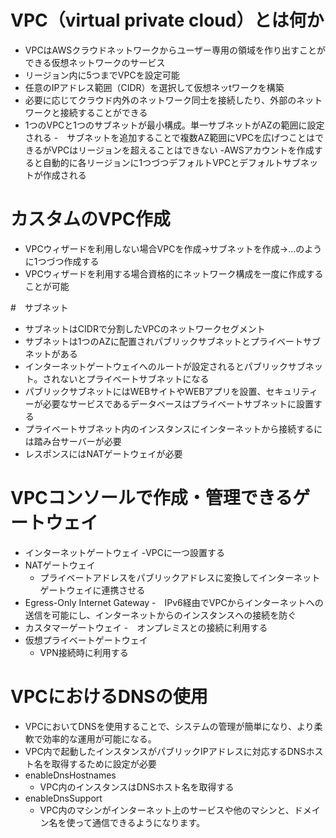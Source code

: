 # VPC（virtual private cloud）とは何か
- VPCはAWSクラウドネットワークからユーザー専用の領域を作り出すことができる仮想ネットワークのサービス
- リージョン内に5つまでVPCを設定可能
- 任意のIPアドレス範囲（CIDR）を選択して仮想ネッtワークを構築
- 必要に応じてクラウド内外のネットワーク同士を接続したり、外部のネットワークと接続することができる
- 1つのVPCと1つのサブネットが最小構成。単一サブネットがAZの範囲に設定される
  -　サブネットを追加することで複数AZ範囲にVPCを広げつことはできるがVPCはリージョンを超えることはできない
-AWSアカウントを作成すると自動的に各リージョンに1つづつデフォルトVPCとデフォルトサブネットが作成される

# カスタムのVPC作成
- VPCウィザードを利用しない場合VPCを作成→サブネットを作成→...のように1つづつ作成する
- VPCウィザードを利用する場合資格的にネットワーク構成を一度に作成することが可能

#　サブネット
- サブネットはCIDRで分割したVPCのネットワークセグメント
- サブネットは1つのAZに配置されパブリックサブネットとプライベートサブネットがある
- インターネットゲートウェイへのルートが設定されるとパブリックサブネット。されないとプライベートサブネットになる
- パブリックサブネットにはWEBサイトやWEBアプリを設置、セキュリティーが必要なサービスであるデータベースはプライベートサブネットに設置する
- プライベートサブネット内のインスタンスにインターネットから接続するには踏み台サーバーが必要
- レスポンスにはNATゲートウェイが必要

# VPCコンソールで作成・管理できるゲートウェイ
- インターネットゲートウェイ
  -VPCに一つ設置する 
- NATゲートウェイ
  - プライベートアドレスをパブリックアドレスに変換してインターネットゲートウェイに連携させる
- Egress-Only Internet Gateway
  -　IPv6経由でVPCからインターネットへの送信を可能にし、インターネットからのインスタンスへの接続を防ぐ 
- カスタマーゲートウェイ
  -　オンプレミスとの接続に利用する 
- 仮想プライベートゲートウェイ
  - VPN接続時に利用する

# VPCにおけるDNSの使用
- VPCにおいてDNSを使用することで、システムの管理が簡単になり、より柔軟で効率的な運用が可能になる。
- VPC内で起動したインスタンスがパブリックIPアドレスに対応するDNSホスト名を取得するために設定が必要
- enableDnsHostnames
  - VPC内のインスタンスはDNSホスト名を取得する
- enableDnsSupport
  -   VPC内のマシンがインターネット上のサービスや他のマシンと、ドメイン名を使って通信できるようになります。
  
